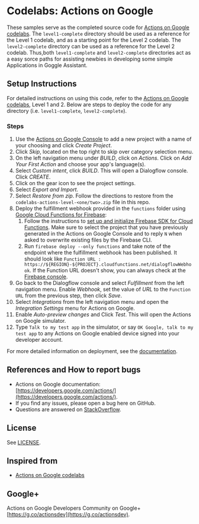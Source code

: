 # Codelabs: Actions on Google

These samples serve as the completed source code for
[Actions on Google codelabs](https://codelabs.developers.google.com/?cat=Assistant).
The `level1-complete` directory should be used as a reference for the
Level 1 codelab, and as a starting point for the Level 2 codelab. The
`level2-complete` directory can be used as a reference for the Level 2 codelab.
Thus,both `level1-complete` and `level2-complete` directories act as a easy sorce paths for assisting newbies in developing some simple Applications in Goggle Assistant. 

## Setup Instructions

For detailed instructions on using this code, refer to the
[Actions on Google codelabs](https://codelabs.developers.google.com/?cat=Assistant),
Level 1 and 2. Below are steps to deploy the code for any directory
(i.e. `level1-complete`, `level2-complete`).

### Steps

1. Use the [Actions on Google Console](https://console.actions.google.com) to add a new project with a name of your choosing and click *Create Project*.
1. Click *Skip*, located on the top right to skip over category selection menu.
1. On the left navigation menu under *BUILD*, click on *Actions*. Click on *Add Your First Action* and choose your app's language(s).
1. Select *Custom intent*, click *BUILD*. This will open a Dialogflow console. Click *CREATE*.
1. Click on the gear icon to see the project settings.
1. Select *Export and Import*.
1. Select *Restore from zip*. Follow the directions to restore from the `codelabs-actions-level-<one/two>.zip` file in this repo.
1. Deploy the fulfillment webhook provided in the `functions` folder using [Google Cloud Functions for Firebase](https://firebase.google.com/docs/functions/):
    1. Follow the instructions to [set up and initialize Firebase SDK for Cloud Functions](https://firebase.google.com/docs/functions/get-started#set_up_and_initialize_functions_sdk). Make sure to select the project that you have previously generated in the Actions on Google Console and to reply `N` when asked to overwrite existing files by the Firebase CLI.
    1. Run `firebase deploy --only functions` and take note of the endpoint where the fulfillment webhook has been published. It should look like `Function URL : https://${REGION}-${PROJECT}.cloudfunctions.net/dialogflowWebhook`.  If the Function URL doesn't show, you can always check at the [Firebase console](https://console.firebase.google.com/).
1. Go back to the Dialogflow console and select *Fulfillment* from the left navigation menu. Enable *Webhook*, set the value of *URL* to the `Function URL` from the previous step, then click *Save*.
1. Select *Integrations* from the left navigation menu and open the *Integration Settings* menu for Actions on Google.
1. Enable *Auto-preview changes* and Click *Test*. This will open the Actions on Google simulator.
1. Type `Talk to my test app` in the simulator, or say `OK Google, talk to my test app` to any Actions on Google enabled device signed into your developer account.

For more detailed information on deployment, see the [documentation](https://developers.google.com/actions/dialogflow/deploy-fulfillment).


## References and How to report bugs
* Actions on Google documentation: [https://developers.google.com/actions/](https://developers.google.com/actions/).
* If you find any issues, please open a bug here on GitHub.
* Questions are answered on [StackOverflow](https://stackoverflow.com/questions/tagged/actions-on-google).

## License
See [LICENSE](LICENSE).

## Inspired from
* [Actions on Google codelabs](https://codelabs.developers.google.com/?cat=Assistant)

## Google+
Actions on Google Developers Community on Google+ [https://g.co/actionsdev](https://g.co/actionsdev).
